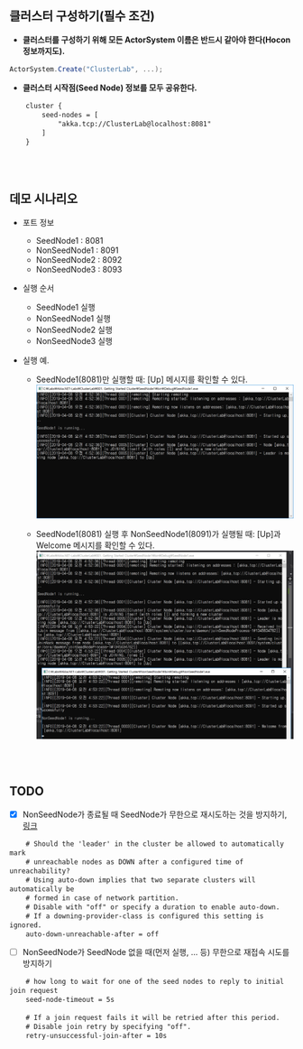 ## 클러스터 구성하기(필수 조건)

- **클러스터를 구성하기 위해 모든 ActorSystem 이름은 반드시 같아야 한다(Hocon 정보까지도).**
```cs
ActorSystem.Create("ClusterLab", ...);
```

- **클러스터 시작점(Seed Node) 정보를 모두 공유한다.**
```
	cluster {
		seed-nodes = [
			"akka.tcp://ClusterLab@localhost:8081"
		]
	}
```
<br/>
<br/>

## 데모 시나리오
- 포트 정보
  - SeedNode1 : 8081
  - NonSeedNode1 : 8091
  - NonSeedNode2 : 8092
  - NonSeedNode3 : 8093
  
- 실행 순서
  - SeedNode1 실행
  - NonSeedNode1 실행
  - NonSeedNode2 실행
  - NonSeedNode3 실행

- 실행 예.
  - SeedNode1(8081)만 실행할 때: [Up] 메시지를 확인할 수 있다.
![](./Images/Starting_SeedNode1.png)

  - SeedNode1(8081) 실행 후 NonSeedNode1(8091)가 실행될 때: [Up]과 Welcome 메시지를 확인할 수 있다.
![](./Images/Starting_NonSeedNode1.png)

<br/>
<br/>

## TODO
- [x] NonSeedNode가 종료될 때 SeedNode가 무한으로 재시도하는 것을 방지하기, [링크](https://github.com/hhko/Akka.NET-Labs/tree/master/ClusterLab/01.%20Overview/03.%20Automatically%20Mark%20Unreachable%20Nodes)
```
    # Should the 'leader' in the cluster be allowed to automatically mark
    # unreachable nodes as DOWN after a configured time of unreachability?
    # Using auto-down implies that two separate clusters will automatically be
    # formed in case of network partition.
    # Disable with "off" or specify a duration to enable auto-down.
    # If a downing-provider-class is configured this setting is ignored.
    auto-down-unreachable-after = off
```
- [ ] NonSeedNode가 SeedNode 없을 때(먼저 실행, ... 등) 무한으로 재접속 시도를 방지하기
```
    # how long to wait for one of the seed nodes to reply to initial join request
    seed-node-timeout = 5s

    # If a join request fails it will be retried after this period.
    # Disable join retry by specifying "off".
    retry-unsuccessful-join-after = 10s
```